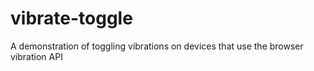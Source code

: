 # vibrate-toggle
A demonstration of toggling vibrations on devices that use the browser vibration API
